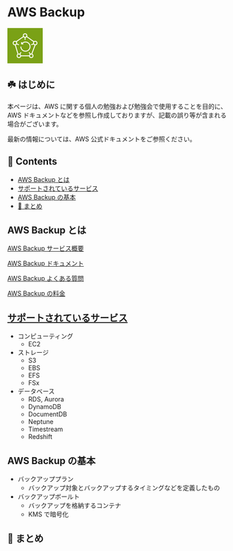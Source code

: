 # AWS Backup<!-- omit in toc -->

![icon](/images/icons/64/Arch_AWS-Backup_64.png)

## ☘️ はじめに<!-- omit in toc -->

本ページは、AWS に関する個人の勉強および勉強会で使用することを目的に、AWS ドキュメントなどを参照し作成しておりますが、記載の誤り等が含まれる場合がございます。

最新の情報については、AWS 公式ドキュメントをご参照ください。

## 👀 Contents<!-- omit in toc -->

<!-- Duration: 00:01:00 -->

- [AWS Backup とは](#aws-backup-とは)
- [サポートされているサービス](#サポートされているサービス)
- [AWS Backup の基本](#aws-backup-の基本)
- [📖 まとめ](#-まとめ)

## AWS Backup とは

[AWS Backup サービス概要](https://aws.amazon.com/jp/backup/)

[AWS Backup ドキュメント](https://docs.aws.amazon.com/ja_jp/aws-backup/?id=docs_gateway)

[AWS Backup よくある質問](https://aws.amazon.com/jp/backup/faqs/)

[AWS Backup の料金](https://aws.amazon.com/jp/backup/pricing/)

## [サポートされているサービス](https://docs.aws.amazon.com/ja_jp/aws-backup/latest/devguide/working-with-supported-services.html)

- コンピューティング
  - EC2
- ストレージ
  - S3
  - EBS
  - EFS
  - FSx
- データベース
  - RDS, Aurora
  - DynamoDB
  - DocumentDB
  - Neptune
  - Timestream
  - Redshift

## AWS Backup の基本

<!-- Duration: 0:01:30 -->

- バックアッププラン
  - バックアップ対象とバックアップするタイミングなどを定義したもの
- バックアップボールト
  - バックアップを格納するコンテナ
  - KMS で暗号化

## 📖 まとめ

